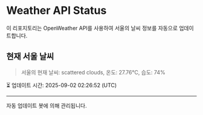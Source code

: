 
# Weather API Status

이 리포지토리는 OpenWeather API를 사용하여 서울의 날씨 정보를 자동으로 업데이트합니다.

## 현재 서울 날씨
> 서울의 현재 날씨: scattered clouds, 온도: 27.76°C, 습도: 74%

⏳ 업데이트 시간: 2025-09-02 02:26:52 (UTC)

---
자동 업데이트 봇에 의해 관리됩니다.

